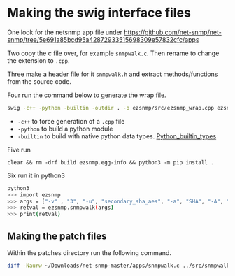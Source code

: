 # Making the swig interface files

One look for the netsnmp app file under <https://github.com/net-snmp/net-snmp/tree/5e691a85bcd95a42872933515698309e57832cfc/apps>

Two copy the c file over, for example `snmpwalk.c`. Then rename to change the extension to `.cpp`.

Three make a header file for it `snmpwalk.h` and extract methods/functions from the source code.

Four run the command below to generate the wrap file.

```bash
swig -c++ -python -builtin -outdir . -o ezsnmp/src/ezsnmp_wrap.cpp ezsnmp/interface/ezsnmp.i
```

* `-c++` to force generation of a `.cpp` file
* `-python` to build a python module
* `-builtin` to build with native python data types. [Python_builtin_types](https://swig.org/Doc4.0/Python.html#Python_builtin_types)

Five run

```python3
clear && rm -drf build ezsnmp.egg-info && python3 -m pip install .
```

Six run it in python3

```bash
python3
>>> import ezsnmp
>>> args = ["-v" , "3", "-u", "secondary_sha_aes", "-a", "SHA", "-A", "auth_second", "-x", "AES", "-X" ,"priv_second", "-l", "authPriv", "localhost:11161"]
>>> retval = ezsnmp.snmpwalk(args)
>>> print(retval)
```

## Making the patch files

Within the patches directory run the following command.

```bash
diff -Naurw ~/Downloads/net-snmp-master/apps/snmpwalk.c ../src/snmpwalk.cpp > snmpwalk.patch
```
